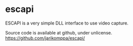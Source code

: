 # escapi
ESCAPI is a very simple DLL interface to use video capture.

Source code is available at github, under unlicense.
https://github.com/jarikomppa/escapi/


